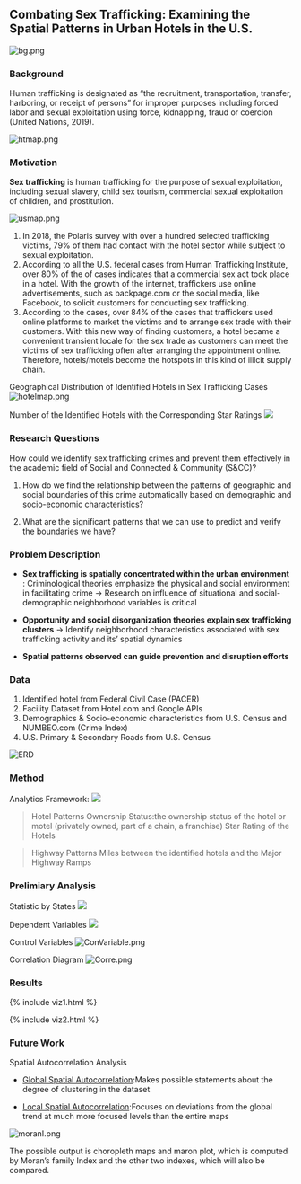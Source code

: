 ## Combating Sex Trafficking: Examining the Spatial Patterns in Urban Hotels in the U.S.

![bg.png]({{site.baseurl}}/bg.png)

### Background
Human trafficking is designated as “the recruitment, transportation, transfer, harboring, or receipt of persons” for improper purposes including forced labor and sexual exploitation using force, kidnapping, fraud or coercion (United Nations, 2019). 

![htmap.png]({{site.baseurl}}/htmap.png)

### Motivation
<strong>Sex trafficking</strong> is human trafficking for the purpose of sexual exploitation, including sexual slavery, child sex tourism, commercial sexual exploitation of children, and prostitution.

![usmap.png]({{site.baseurl}}/usmap.png)

1. In 2018, the Polaris survey with over a hundred selected trafficking victims, 79% of them had contact with the hotel sector while subject to sexual exploitation.
2. According to all the U.S. federal cases from Human Trafficking Institute, over 80% of the of cases indicates that a commercial sex act took place in a hotel. 
With the growth of the internet, traffickers use online advertisements, such as backpage.com or the social media, like Facebook, to solicit customers for conducting sex trafficking.
3. According to the cases, over 84% of the cases that traffickers used online platforms to market the victims and to arrange sex trade with their customers.
With this new way of finding customers, a hotel became a convenient transient locale for the sex trade as customers can meet the victims of sex trafficking often after arranging the appointment online. Therefore, hotels/motels become the hotspots in this kind of illicit supply chain.

Geographical Distribution of Identified Hotels in Sex Trafficking Cases
![hotelmap.png]({{site.baseurl}}//hotelmap.png)

Number of the Identified Hotels with the Corresponding Star Ratings
![]({{site.baseurl}}/StarHotel.png)


### Research Questions
How could we identify sex trafficking crimes and prevent them effectively in the academic field of Social and Connected & Community (S&CC)?


1. How do we find the relationship between the patterns of geographic and social boundaries of this crime automatically based on demographic and socio-economic characteristics?

2. What are the significant patterns that we can use to predict and verify the boundaries we have?

### Problem Description


- <strong>Sex trafficking is spatially concentrated within the urban environment</strong>
 : Criminological theories emphasize the physical and social environment in facilitating crime
  -> Research on influence of situational and social-demographic neighborhood variables is critical

- <strong>Opportunity and social disorganization theories explain sex trafficking clusters</strong>
 -> Identify neighborhood characteristics associated with sex trafficking activity and its’ spatial dynamics
 
- <strong>Spatial patterns observed can guide prevention and disruption efforts</strong>

### Data
1. Identified hotel from Federal Civil Case (PACER)
2. Facility Dataset from Hotel.com and Google APIs
3. Demographics & Socio-economic characteristics from U.S. Census and NUMBEO.com (Crime Index)
4. U.S. Primary & Secondary Roads from U.S. Census

![ERD]({{site.baseurl}}//Entity%20Relationship%20Diagram.jpg)

### Method
Analytics Framework: 
![]({{site.baseurl}}//analyframe.png)


> Hotel Patterns
Ownership Status:the ownership status of the hotel or motel (privately owned, part of a chain, a franchise)
Star Rating of the Hotels

> Highway Patterns 
Miles between the identified hotels and the Major Highway Ramps

### Prelimiary Analysis

Statistic by States
![]({{site.baseurl}}//table.png)

Dependent Variables
![]({{site.baseurl}}//Dvariable.png)


Control Variables
![ConVariable.png]({{site.baseurl}}/ConVariable.png)


Correlation Diagram
![Corre.png]({{site.baseurl}}/Corre.png)


### Results


{% include viz1.html %}

{% include viz2.html %}


### Future Work
Spatial Autocorrelation Analysis

- [Global Spatial Autocorrelation](https://geographicdata.science/book/notebooks/06_spatial_autocorrelation.html):Makes possible statements about the degree of clustering in the dataset

- [Local Spatial Autocorrelation](https://geographicdata.science/book/notebooks/07_local_autocorrelation.html?fbclid=IwAR26zjrUFassWu4N6qeIHpbisp1OsRvboh_KQhSrtK_8Jlz-iOVSbsSi5Mg):Focuses on deviations from the global trend at much more focused levels than the entire maps

![moranI.png]({{site.baseurl}}/moranI.png)


The possible output is choropleth maps and maron plot, which is computed by Moran’s family Index and the other two indexes, which will also be compared.
